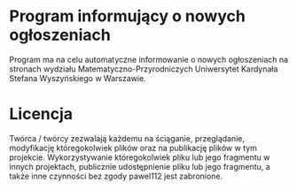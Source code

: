 # Program informujący o nowych ogłoszeniach
Program ma na celu automatyczne informowanie o nowych ogłoszeniach na stronach wydziału Matematyczno-Przyrodniczych Uniwersytet Kardynała Stefana Wyszyńskiego w Warszawie.

# Licencja
Twórca / twórcy zezwalają każdemu na ściąganie, przeglądanie, modyfikację któregokolwiek plików oraz na publikację plików w tym projekcie. Wykorzystywanie któregokolwiek pliku lub jego fragmentu w innych projektach, publicznie udostępnienie pliku lub jego fragmentu, a także inne czynności bez zgody pawel112 jest zabronione.

